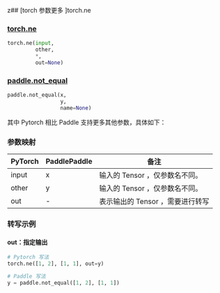 z## [torch 参数更多 ]torch.ne

### [torch.ne](https://pytorch.org/docs/stable/generated/torch.ne.html?highlight=torch+ne#torch.ne)

```python
torch.ne(input,
         other,
         *,
         out=None)
```

### [paddle.not_equal](https://www.paddlepaddle.org.cn/documentation/docs/zh/api/paddle/not_equal_cn.html#not_equal)

```python
paddle.not_equal(x,
                 y,
                 name=None)
```

其中 Pytorch 相比 Paddle 支持更多其他参数，具体如下：

### 参数映射
| PyTorch       | PaddlePaddle | 备注                                                   |
| ------------- | ------------ | ------------------------------------------------------ |
| input         | x            | 输入的 Tensor ，仅参数名不同。                          |
| other         | y            | 输入的 Tensor ，仅参数名不同。                          |
| out           | -            | 表示输出的 Tensor ，需要进行转写               |


### 转写示例
#### out：指定输出
```python
# Pytorch 写法
torch.ne([1, 2], [1, 1], out=y)

# Paddle 写法
y = paddle.not_equal([1, 2], [1, 1])
```
